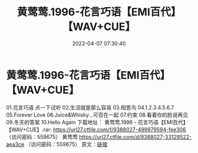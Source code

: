 ﻿---
title: 黄莺莺.1996-花言巧语【EMI百代】【WAV+CUE】
date: 2022-04-07 07:30:40
categories: WAV车载音乐、镜像
tags: 华语中文
---
# 黄莺莺.1996-花言巧语【EMI百代】【WAV+CUE】

01.花言巧语
点一下试听
02.生活就是那么容易
03.相思鸟
04.1.2.3.4.5.6.7
05.Forever Love
06.Juice&Whisky...可否在一起
07.约束
08.看着你的脸说再见
09.冬天的答案
10.Hello Again
下载地址：
黄莺莺.1996 - 花言巧语【EMI百代】【WAV+CUE】.rar: https://url27.ctfile.com/f/9388027-499979594-fee306
（访问密码：559675）
黄莺莺
https://url27.ctfile.com/d/9388027-33129522-aea3ce
（访问密码：559675）
原文：[链接](https://blog.sina.com.cn/s/blog_1647c7e7601030wjo.html)